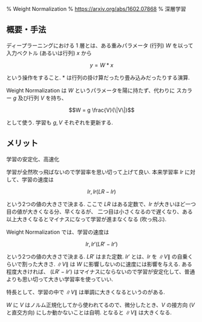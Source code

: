 % Weight Normalization
% https://arxiv.org/abs/1602.07868
% 深層学習

## 概要・手法

ディープラーニングにおける 1 層とは、ある重みパラメータ (行列) $W$ を以って
入力ベクトル (あるいは行列) $x$ から

$$y = W*x$$

という操作をすること.
$*$ は行列の掛け算だったり畳み込みだったりする演算.

Weight Normalization は $W$ というパラメータを陽に持たず、代わりに
スカラー $g$ 及び行列 $V$ を持ち、

$$W = g \frac{V}{\|V\|}$$

として使う.
学習も $g, V$ それぞれを更新する.

## メリット

学習の安定化、高速化

学習が全然吹っ飛ばないので学習率を思い切って上げて良い.
本来学習率 $lr$ に対して、学習の速度は

$$lr, lr(LR - lr)$$

という2つの値の大きさで決まる.
ここで $LR$ はある定数で、$lr$ が大きいほど一つ目の値が大きくなる分、早くなるが、
二つ目は小さくなるので遅くなり、ある以上大きくなるとマイナスになって学習が進まなくなる (吹っ飛ぶ).

Weight Normalization では、学習の速度は

$$lr, lr' (LR' - lr')$$

という2つの値の大きさで決まる.
$LR'$ はまた定数.
$lr'$ とは、$lr$ を $\|V\|$ の自乗くらいで割った大きさ.
$\|V\|$ は $W$ に影響しないのに速度には影響を与える.
ある程度大きければ、 $(LR' - lr')$ はマイナスにならないので学習が安定化して、普通よりも思い切って大きい学習率を使っていい.

特長として、学習の中で $\|V\|$ は単調に大きくなるというのがある.

$W$ に $V$ はノルム正規化してから使われてるので、微分したとき、$V$ の接方向 ($V$ と直交方向)
にしか動かないことは自明.
となると $\|V\|$ は大きくなる.

